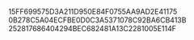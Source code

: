 15FF699575D3A211D950E84F0755AA9AD2E41175
0B278C5A04ECFBE0D0C3A5371078C92BA6CB413B
252817686404294BEC682481A13C2281005E114F

